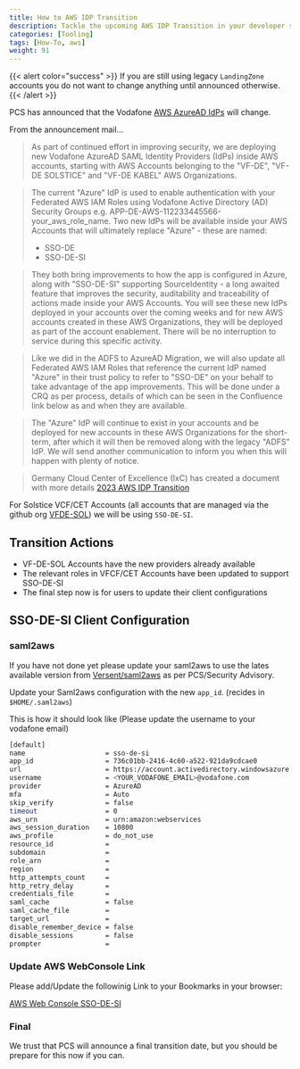 ```yaml
---
title: How to AWS IDP Transition
description: Tackle the upcoming AWS IDP Transition in your developer setup.
categories: [Tooling]
tags: [How-To, aws]
weight: 91
---
```


{{< alert color="success" >}}
If you are still using legacy `LandingZone` accounts you do not want to change anything until announced otherwise.
{{< /alert >}}

PCS has announced that the Vodafone [AWS AzureAD IdPs](https://confluence.sp.vodafone.com/display/GPCS/FAQ+-+New+AWS+AzureAD+SAML+IdPs) will change.

From the announcement mail...

>As part of continued effort in improving security, we are deploying new Vodafone AzureAD SAML Identity Providers (IdPs) inside AWS accounts, starting with AWS Accounts belonging to the "VF-DE", "VF-DE SOLSTICE" and "VF-DE KABEL" AWS Organizations.

>The current "Azure" IdP is used to enable authentication with your Federated AWS IAM Roles using Vodafone Active Directory (AD) Security Groups e.g. APP-DE-AWS-112233445566-your\_aws\_role\_name. Two new IdPs will be available inside your AWS Accounts that   will ultimately replace "Azure" - these are named:
>
>- SSO-DE
>- SSO-DE-SI

>They both bring improvements to how the app is configured in Azure, along with "SSO-DE-SI" supporting SourceIdentity - a long awaited feature that improves the security, auditability and traceability of actions made inside your AWS Accounts. You will see these new IdPs deployed in your accounts over the coming weeks and for new AWS accounts created in these AWS Organizations, they will be deployed as part of the account enablement. There will be no interruption to service during this specific activity.

> Like we did in the ADFS to AzureAD Migration, we will also update all Federated AWS IAM Roles that reference the current IdP named "Azure" in their trust policy to refer to "SSO-DE" on your behalf to take advantage of the app improvements. This will be done under a CRQ as per process, details of which can be seen in the Confluence link below as and when they are available.

> The "Azure" IdP will continue to exist in your accounts and be deployed for new accounts in these AWS Organizations for the short-term, after which it will then be removed along with the legacy "ADFS" IdP. We will send another communication to inform you when this will happen with plenty of notice.


> Germany Cloud Center of Excellence (IxC) has created a document with more details [2023 AWS IDP Transition](https://github.vodafone.com/VFDE-ISS/cloud-engineering-toolkit/blob/master/docs/2023-aws-idp-transition.md)


For Solstice VCF/CET Accounts (all accounts that are managed via the github org [VFDE-SOL](https://github.vodafone.com/orgs/VFDE-SOL/repositories?q=terraform-project&type=all&language=&sort=)) we will be using `SSO-DE-SI`.


## Transition Actions

- VF-DE-SOL Accounts have the new providers already available
- The relevant roles in VFCF/CET Accounts have been updated to support SSO-DE-SI
- The final step now is for users to update their client configurations


## SSO-DE-SI Client Configuration

### saml2aws

If you have not done yet please update your saml2aws to use the lates available version from [Versent/saml2aws](https://github.com/Versent/saml2aws) as per PCS/Security Advisory.

Update your Saml2aws configuration with the new `app_id`. (recides in `$HOME/.saml2aws`)

This is how it should look like (Please update the username to your vodafone email)

```sh
[default]
name                    = sso-de-si
app_id                  = 736c01bb-2416-4c60-a522-921da9cdcae0
url                     = https://account.activedirectory.windowsazure.com
username                = <YOUR_VODAFONE_EMAIL>@vodafone.com
provider                = AzureAD
mfa                     = Auto
skip_verify             = false
timeout                 = 0
aws_urn                 = urn:amazon:webservices
aws_session_duration    = 10800
aws_profile             = do_not_use
resource_id             =
subdomain               =
role_arn                =
region                  =
http_attempts_count     =
http_retry_delay        =
credentials_file        =
saml_cache              = false
saml_cache_file         =
target_url              =
disable_remember_device = false
disable_sessions        = false
prompter                =

```

### Update AWS WebConsole Link
Please add/Update the followinig Link to your Bookmarks in your browser:

[AWS Web Console SSO-DE-SI](https://launcher.myapps.microsoft.com/api/signin/736c01bb-2416-4c60-a522-921da9cdcae0?tenantId=68283f3b-8487-4c86-adb3-a5228f18b893)


### Final
We trust that PCS will announce a final transition date, but you should be prepare for this now if you can.
